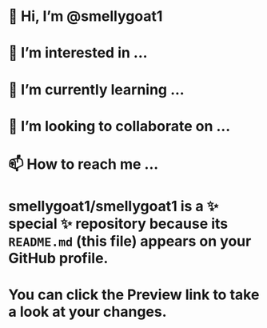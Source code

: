# 👋 Hi, I’m @smellygoat1
# 👀 I’m interested in ...
# 🌱 I’m currently learning ...
# 💞️ I’m looking to collaborate on ...
# 📫 How to reach me ...
# smellygoat1/smellygoat1 is a ✨ special ✨ repository because its `README.md` (this file) appears on your GitHub profile.
# You can click the Preview link to take a look at your changes.
